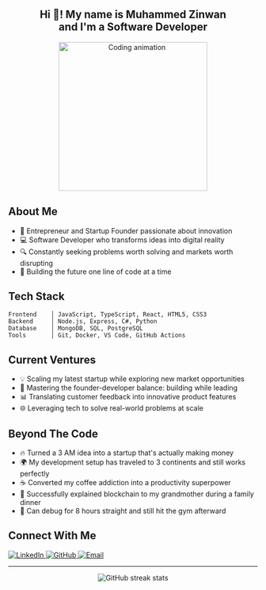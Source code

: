 <h2 align="center">Hi 👋! My name is Muhammed Zinwan<br>and I'm a Software Developer</h2>

<div align="center">
  <img src="https://media.giphy.com/media/qgQUggAC3Pfv687qPC/giphy.gif" alt="Coding animation" width="300"/>
</div>

## About Me
- 🚀 Entrepreneur and Startup Founder passionate about innovation
- 💻 Software Developer who transforms ideas into digital reality
- 🔍 Constantly seeking problems worth solving and markets worth disrupting
- 🌱 Building the future one line of code at a time

## Tech Stack

```text
Frontend    │ JavaScript, TypeScript, React, HTML5, CSS3
Backend     │ Node.js, Express, C#, Python
Database    │ MongoDB, SQL, PostgreSQL
Tools       │ Git, Docker, VS Code, GitHub Actions
```

## Current Ventures
- 💡 Scaling my latest startup while exploring new market opportunities
- 🔄 Mastering the founder-developer balance: building while leading
- 📊 Translating customer feedback into innovative product features
- 🌐 Leveraging tech to solve real-world problems at scale

## Beyond The Code
- 🔥 Turned a 3 AM idea into a startup that's actually making money
- 🌍 My development setup has traveled to 3 continents and still works perfectly
- ☕ Converted my coffee addiction into a productivity superpower
- 🎲 Successfully explained blockchain to my grandmother during a family dinner
- 💪 Can debug for 8 hours straight and still hit the gym afterward

## Connect With Me
<div align="left">
  <a href="https://linkedin.com/in/muhammedzinwan" target="_blank">
    <img src="https://img.shields.io/badge/LinkedIn-0077B5?style=for-the-badge&logo=linkedin&logoColor=white" alt="LinkedIn"/>
  </a>
  <a href="https://github.com/muhammedzinwan" target="_blank">
    <img src="https://img.shields.io/badge/GitHub-100000?style=for-the-badge&logo=github&logoColor=white" alt="GitHub"/>
  </a>
  <a href="mailto:muhammedzinwan@gmail.com">
    <img src="https://img.shields.io/badge/Email-D14836?style=for-the-badge&logo=gmail&logoColor=white" alt="Email"/>
  </a>
</div>

---

<div align="center">
  <img src="https://github-readme-streak-stats.herokuapp.com/?user=muhammedzinwan&theme=dracula" alt="GitHub streak stats"/>
</div>
